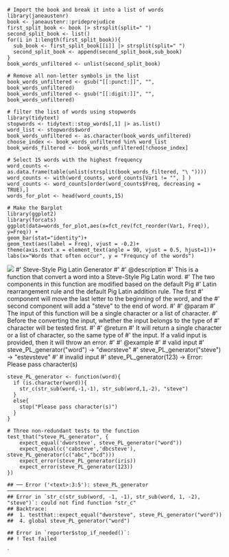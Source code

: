     # Import the book and break it into a list of words
    library(janeaustenr)
    book <- janeaustenr::prideprejudice
    first_split_book <- book |> strsplit(split=" ")
    second_split_book <- list()
    for(i in 1:length(first_split_book)){
      sub_book <- first_split_book[[i]] |> strsplit(split=" ")
      second_split_book <- append(second_split_book,sub_book)
    }
    book_words_unfiltered <- unlist(second_split_book)

    # Remove all non-letter symbols in the list 
    book_words_unfiltered <- gsub("[[:punct:]]", "", book_words_unfiltered)
    book_words_unfiltered <- gsub("[[:digit:]]", "", book_words_unfiltered)

    # filter the list of words using stopwords
    library(tidytext)
    stopwords <- tidytext::stop_words[,1] |> as.list()
    word_list <- stopwords$word
    book_words_unfiltered <- as.character(book_words_unfiltered)
    choose_index <- book_words_unfiltered %in% word_list
    book_words_filtered <- book_words_unfiltered[!choose_index]

    # Select 15 words with the highest frequency
    word_counts <- as.data.frame(table(unlist(strsplit(book_words_filtered, "\ ")))) 
    word_counts <- with(word_counts, word_counts[Var1 != "", ] )
    word_counts <- word_counts[order(word_counts$Freq, decreasing = TRUE),]
    words_for_plot <- head(word_counts,15)

    # Make the Barplot
    library(ggplot2)
    library(forcats)
    ggplot(data=words_for_plot,aes(x=fct_rev(fct_reorder(Var1, Freq)), y=Freq)) +
    geom_bar(stat="identity")+
    geom_text(aes(label = Freq), vjust = -0.2)+
    theme(axis.text.x = element_text(angle = 90, vjust = 0.5, hjust=1))+
    labs(x="Words that often occur", y = "Frequncy of the words")

![](STAT545B_HW4_files/figure-markdown_strict/unnamed-chunk-2-1.png)
    #' Steve-Style Pig Latin Generator
    #' 
    #' @description
    #' This is a function that convert a word into a Steve-Style Pig Latin word.
    #' The two components in this function are modified based on the default Pig
    #' Latin rearrangement rule and the default Pig Latin addition rule. The first
    #' component will move the last letter to the beginning of the word, and the 
    #' second component will add a "steve" to the end of word.
    #'
    #' @param
    #' The input of this function will be a single character or a list of character.
    #' Before the converting the input, whether the input belongs to the type of 
    #' character will be tested first.
    #' 
    #' @return
    #' It will return a single character or a list of character, so the same type of 
    #' the input. If a valid input is provided, then it will throw an error.
    #' 
    #' @example
    #' # valid input
    #' steve_PL_generator("word") -> "dworsteve"
    #' steve_PL_generator("steve") -> "estevsteve"
    #' # invalid input
    #' steve_PL_generator(123) -> Error: Please pass character(s)

    steve_PL_generator <- function(word){
      if (is.character(word)){
        str_c(str_sub(word,-1,-1), str_sub(word,1,-2), "steve")
      }
      else{
        stop("Please pass character(s)")
      }
    }

    # Three non-redundant tests to the function 
    test_that("steve_PL_generator", {
        expect_equal('dworsteve', steve_PL_generator("word"))
        expect_equal(c('cabsteve','dbcsteve'), steve_PL_generator(c("abc","bcd")))
        expect_error(steve_PL_generator(iris))
        expect_error(steve_PL_generator(123))
    })

    ## ── Error ('<text>:3:5'): steve_PL_generator ────────────────────────────────────
    ## Error in `str_c(str_sub(word, -1, -1), str_sub(word, 1, -2), "steve")`: could not find function "str_c"
    ## Backtrace:
    ##  1. testthat::expect_equal("dworsteve", steve_PL_generator("word"))
    ##  4. global steve_PL_generator("word")

    ## Error in `reporter$stop_if_needed()`:
    ## ! Test failed

\`
